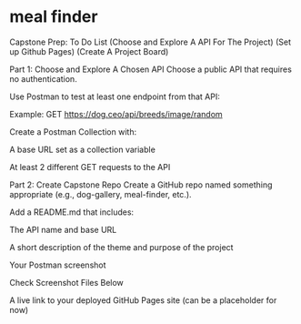 # meal finder
Capstone Prep: To Do List (Choose and Explore A API For The Project) (Set up Github Pages) (Create A Project Board)

Part 1: Choose and Explore A Chosen API
Choose a public API that requires no authentication.

Use Postman to test at least one endpoint from that API:

Example: GET https://dog.ceo/api/breeds/image/random

Create a Postman Collection with:

A base URL set as a collection variable

At least 2 different GET requests to the API

Part 2: Create Capstone Repo
Create a GitHub repo named something appropriate (e.g., dog-gallery, meal-finder, etc.).

Add a README.md that includes:

The API name and base URL



A short description of the theme and purpose of the project

Your Postman screenshot

Check Screenshot Files Below

A live link to your deployed GitHub Pages site (can be a placeholder for now)

